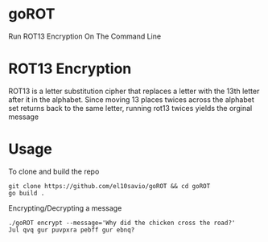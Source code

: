 # goROT
Run ROT13 Encryption On The Command Line

# ROT13 Encryption
ROT13 is a letter substitution cipher that replaces a letter with the 13th letter after it in the alphabet.
Since moving 13 places twices across the alphabet set returns back to the same letter, running rot13 twices yields the orginal message

# Usage

To clone and build the repo
```
git clone https://github.com/el10savio/goROT && cd goROT
go build .
```

Encrypting/Decrypting a message
```
./goROT encrypt --message='Why did the chicken cross the road?'
Jul qvq gur puvpxra pebff gur ebnq?
```

